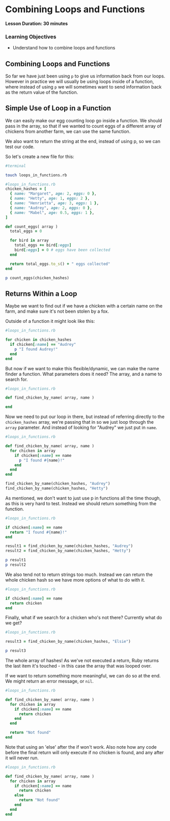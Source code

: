 # Combining Loops and Functions

**Lesson Duration: 30 minutes**

### Learning Objectives
- Understand how to combine loops and functions

## Combining Loops and Functions

So far we have just been using `p` to give us information back from our loops. However in practice we will usually be using loops inside of a function, where instead of using `p` we will sometimes want to send information back as the return value of the function.

## Simple Use of Loop in a Function

We can easily make our egg counting loop go inside a function. We should pass in the array, so that if we wanted to count eggs of a different array of chickens from another farm, we can use the same function.

We also want to return the string at the end, instead of using p, so we can test our code.

So let's create a new file for this:

```bash
#terminal

touch loops_in_functions.rb
```

```ruby
#loops_in_functions.rb
chicken_hashes = [
  { name: "Margaret", age: 2, eggs: 0 },
  { name: "Hetty", age: 1, eggs: 2 },
  { name: "Henrietta", age: 3, eggs: 1 },
  { name: "Audrey", age: 2, eggs: 0 },
  { name: "Mabel", age: 0.5, eggs: 1 },
]

def count_eggs( array )
  total_eggs = 0

  for bird in array
    total_eggs += bird[:eggs]
    bird[:eggs] = 0 # eggs have been collected
  end

  return total_eggs.to_s() + " eggs collected"
end

p count_eggs(chicken_hashes)
```

## Returns Within a Loop

Maybe we want to find out if we have a chicken with a certain name on the farm, and make sure it's not been stolen by a fox.

Outside of a function it might look like this:

```ruby
#loops_in_functions.rb

for chicken in chicken_hashes
  if chicken[:name] == "Audrey"
    p "I found Audrey!"
  end
end
```

But now if we want to make this flexible/dynamic, we can make the name finder a function. What parameters does it need? The array, and a name to search for.

```ruby
#loops_in_functions.rb

def find_chicken_by_name( array, name )

end
```

Now we need to put our loop in there, but instead of referring directly to the `chicken_hashes` array, we're passing that in so we just loop through the `array` parameter. And instead of looking for "Audrey" we just put in `name`.

```ruby
#loops_in_functions.rb

def find_chicken_by_name( array, name )
  for chicken in array
    if chicken[:name] == name
      p "I found #{name}!"
    end
  end
end

find_chicken_by_name(chicken_hashes, "Audrey")
find_chicken_by_name(chicken_hashes, "Hetty")
```

As mentioned, we don't want to just use p in functions all the time though, as this is very hard to test. Instead we should return something from the function.

```ruby
#loops_in_functions.rb

if chicken[:name] == name
  return "I found #{name}!"
end

result1 = find_chicken_by_name(chicken_hashes, "Audrey")
result2 = find_chicken_by_name(chicken_hashes, "Hetty")

p result1
p result2
```

We also tend not to return strings too much. Instead we can return the whole chicken hash so we have more options of what to do with it.

```ruby
#loops_in_functions.rb

if chicken[:name] == name
  return chicken
end
```

Finally, what if we search for a chicken who's not there? Currently what do we get?

```ruby
#loops_in_functions.rb

result3 = find_chicken_by_name(chicken_hashes, "Elsie")

p result3
```

The whole array of hashes! As we've not executed a return, Ruby returns the last item it's touched - in this case the array that was looped over.

If we want to return something more meaningful, we can do so at the end. We might return an error message, or `nil`.

```ruby
#loops_in_functions.rb

def find_chicken_by_name( array, name )
  for chicken in array
    if chicken[:name] == name
      return chicken
    end
  end

  return "Not found"
end
```

Note that using an 'else' after the if won't work. Also note how any code before the final return will only execute if no chicken is found, and any after it will never run.

```ruby
#loops_in_functions.rb

def find_chicken_by_name( array, name )
  for chicken in array
    if chicken[:name] == name
      return chicken
    else
      return "Not found"
    end
  end
end
```
